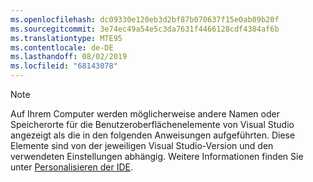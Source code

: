 ```yaml
---
ms.openlocfilehash: dc09330e120eb3d2bf87b070637f15e0ab09b20f
ms.sourcegitcommit: 3e74ec49a54e5c3da7631f4466128cdf4384af6b
ms.translationtype: MTE95
ms.contentlocale: de-DE
ms.lasthandoff: 08/02/2019
ms.locfileid: "68143078"
---
```

> [!NOTE]
> Auf Ihrem Computer werden möglicherweise andere Namen oder Speicherorte für die Benutzeroberflächenelemente von Visual Studio angezeigt als die in den folgenden Anweisungen aufgeführten. Diese Elemente sind von der jeweiligen Visual Studio-Version und den verwendeten Einstellungen abhängig. Weitere Informationen finden Sie unter [Personalisieren der IDE](../ide/personalizing-the-visual-studio-ide.md).